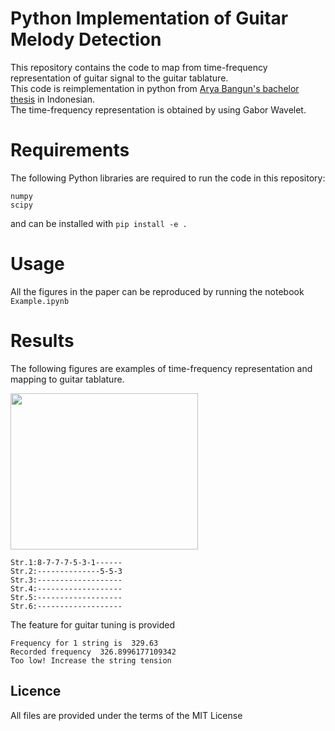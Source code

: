 # Python Implementation of Guitar Melody Detection
This repository contains the code to map from time-frequency representation of guitar signal
to the guitar tablature. \
This code is reimplementation in python from 
[Arya Bangun's bachelor thesis](https://openlibrary.telkomuniversity.ac.id/pustaka/92118/deteksi-melody-pada-gitar-menggunakan-transformasi-wavelet.html
) in Indonesian.\
The time-frequency representation is obtained by using Gabor Wavelet.

# Requirements

The following Python libraries are required to run the code in this repository:

```
numpy
scipy
```
and can be installed with ```pip install -e .```

# Usage
All the figures in the paper can be reproduced by running the notebook ```Example.ipynb``` 

# Results
The following figures are examples of time-frequency representation and mapping to guitar tablature.

 <img src="https://user-images.githubusercontent.com/47388866/183309550-e329cd0f-0ecf-44c5-97ef-4ccc9194ea02.png" width="300" height="250"  class="center"/>
 
```
Str.1:8-7-7-7-5-3-1------
Str.2:--------------5-5-3
Str.3:-------------------
Str.4:-------------------
Str.5:-------------------
Str.6:-------------------
```

The feature for guitar tuning is provided
```
Frequency for 1 string is  329.63
Recorded frequency  326.8996177109342
Too low! Increase the string tension
```
## Licence
All files are provided under the terms of the MIT License
